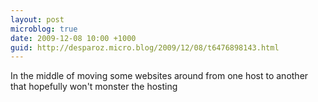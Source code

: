 ```yaml
---
layout: post
microblog: true
date: 2009-12-08 10:00 +1000
guid: http://desparoz.micro.blog/2009/12/08/t6476898143.html
---
```

In the middle of moving some websites around from one host to another that hopefully won't monster the hosting
